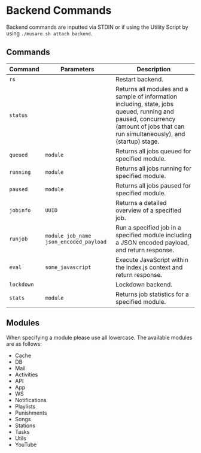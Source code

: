 # Backend Commands
Backend commands are inputted via STDIN or if using the Utility Script by using `./musare.sh attach backend`.

## Commands
| Command | Parameters | Description |
| --- | --- | --- |
| `rs` | | Restart backend. |
| `status` | | Returns all modules and a sample of information including, state, jobs queued, running and paused, concurrency (amount of jobs that can run simultaneously), and (startup) stage. |
| `queued` | `module` | Returns all jobs queued for specified module. |
| `running` | `module` | Returns all jobs running for specified module. |
| `paused` | `module` | Returns all jobs paused for specified module. |
| `jobinfo` | `UUID` | Returns a detailed overview of a specified job. |
| `runjob` | `module job_name json_encoded_payload` | Run a specified job in a specified module including a JSON encoded payload, and return response. |
| `eval` | `some_javascript` | Execute JavaScript within the index.js context and return response. |
| `lockdown` | | Lockdown backend. |
| `stats` | `module` | Returns job statistics for a specified module. |

## Modules
When specifying a module please use all lowercase. The available modules are as follows:

- Cache
- DB
- Mail
- Activities
- API
- App
- WS
- Notifications
- Playlists
- Punishments
- Songs
- Stations
- Tasks
- Utils
- YouTube
